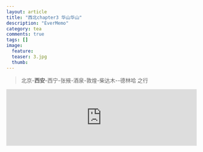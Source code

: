 ```yaml
---
layout: article
title: "西北chapter3 华山华山"
description: "EverMemo"
category: tea
comments: true
tags: []
image:
  feature:
  teaser: 3.jpg
  thumb:
---
```

> 北京-**西安**-西宁-张掖-酒泉-敦煌-柴达木--德林哈 之行

  <iframe src="http://word.98ki.com/blog/northwest3 华山华山.htm" id="iframe" scrolling="no" onload="iframeLoad()" frameborder="0" name="iframe" width="100%"> </iframe>


  <script type="text/javascript" language="javascript">

  function iframeLoad()  
  {  
      document.getElementById("iframe").height=0;  
      document.getElementById("iframe").height=document.getElementById("iframe").contentWindow.document.body.scrollHeight;  
  }  

  </script>
